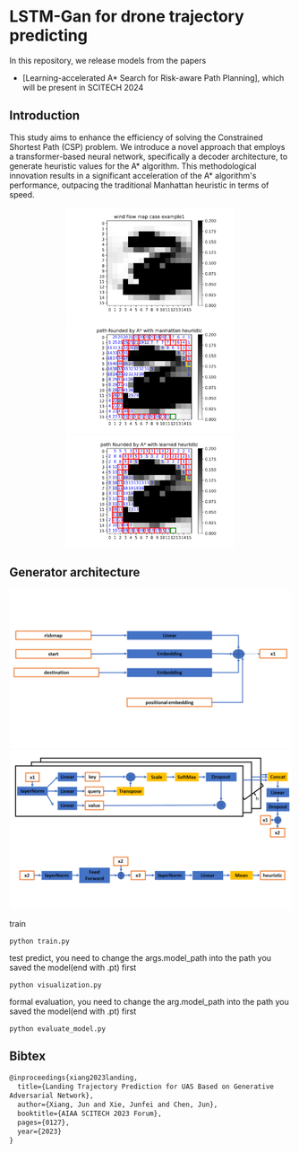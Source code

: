 # LSTM-Gan for drone trajectory predicting

In this repository, we release models from the papers

- [Learning-accelerated A* Search for Risk-aware Path Planning], which will be present in SCITECH 2024


## Introduction
This study aims to enhance the efficiency of solving the Constrained Shortest Path (CSP) problem. We introduce a novel approach that employs a transformer-based neural network, specifically a decoder architecture, to generate heuristic values for the A* algorithm. This methodological innovation results in a significant acceleration of the A* algorithm's performance, outpacing the traditional Manhattan heuristic in terms of speed.
<p align="center">
<img src="https://github.com/Xiaoshan-jun/riskmap/blob/main/figure/randommapexample8.png" width="300" height="200">
<img src="https://github.com/Xiaoshan-jun/riskmap/blob/main/figure/randommapexampleManhattan8.png" width="300" height="200">
<img src="https://github.com/Xiaoshan-jun/riskmap/blob/main/figure/randommapexampleleanred8.png" width="300" height="200">
</p>

## Generator architecture
![Alt text](https://github.com/Xiaoshan-jun/riskmap/blob/main/figure/input.PNG)
![Alt text](https://github.com/Xiaoshan-jun/riskmap/blob/main/figure/backbone.PNG)


train
```
python train.py
```
test predict, you need to change the args.model_path into the path you saved the model(end with .pt) first
```
python visualization.py 
```
formal evaluation, you need to change the arg.model_path into the path you saved the model(end with .pt) first
```
python evaluate_model.py
```




## Bibtex

```
@inproceedings{xiang2023landing,
  title={Landing Trajectory Prediction for UAS Based on Generative Adversarial Network},
  author={Xiang, Jun and Xie, Junfei and Chen, Jun},
  booktitle={AIAA SCITECH 2023 Forum},
  pages={0127},
  year={2023}
}

```





